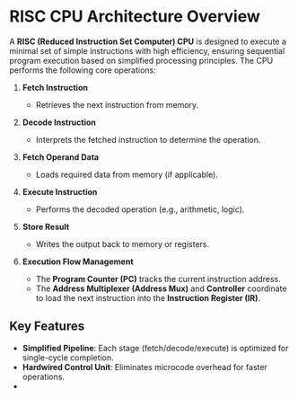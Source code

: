# RISC CPU Architecture Overview

A **RISC (Reduced Instruction Set Computer) CPU** is designed to execute a minimal set of simple instructions with high efficiency, ensuring sequential program execution based on simplified processing principles. The CPU performs the following core operations:

1. **Fetch Instruction**  
   - Retrieves the next instruction from memory.

2. **Decode Instruction**  
   - Interprets the fetched instruction to determine the operation.

3. **Fetch Operand Data**  
   - Loads required data from memory (if applicable).

4. **Execute Instruction**  
   - Performs the decoded operation (e.g., arithmetic, logic).

5. **Store Result**  
   - Writes the output back to memory or registers.

6. **Execution Flow Management**  
   - The **Program Counter (PC)** tracks the current instruction address.  
   - The **Address Multiplexer (Address Mux)** and **Controller** coordinate to load the next instruction into the **Instruction Register (IR)**.

## Key Features
- **Simplified Pipeline**: Each stage (fetch/decode/execute) is optimized for single-cycle completion.  
- **Hardwired Control Unit**: Eliminates microcode overhead for faster operations.  
- 

